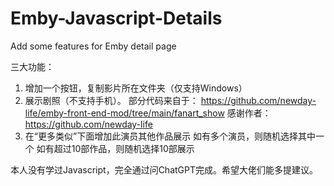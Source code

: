 # Emby-Javascript-Details
Add some features for Emby detail page

三大功能：
1. 增加一个按钮，复制影片所在文件夹（仅支持Windows）
2. 展示剧照（不支持手机）。
   部分代码来自于： https://github.com/newday-life/emby-front-end-mod/tree/main/fanart_show
   感谢作者：https://github.com/newday-life
3. 在“更多类似”下面增加此演员其他作品展示
   如有多个演员，则随机选择其中一个
   如有超过10部作品，则随机选择10部展示

本人没有学过Javascript，完全通过问ChatGPT完成。希望大佬们能多提建议。

